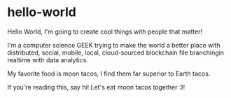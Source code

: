 # hello-world
Hello World, I'm going to create cool things with people that matter!

I'm a computer science GEEK trying to make the world a better place with distributed, social, mobile, local, cloud-sourced blockchain file branchingin realtime with data analytics. 

My favorite food is moon tacos, I find them far superior to Earth tacos.

If you're reading this, say hi! Let's eat moon tacos together :)!
